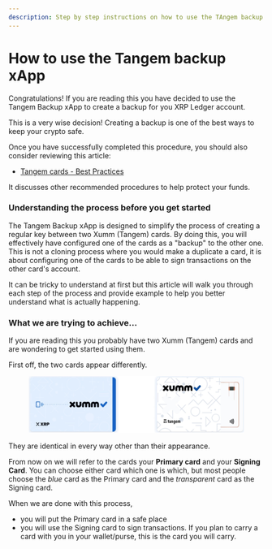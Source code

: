 ```yaml
---
description: Step by step instructions on how to use the TAngem backup xApp
---
```


# How to use the Tangem backup xApp

Congratulations! If you are reading this you have decided to use the Tangem Backup xApp to create a backup for you XRP Ledger account.

This is a very wise decision! Creating a backup is one of the best ways to keep your crypto safe.

Once you have successfully completed this procedure, you should also consider reviewing this article:

* [Tangem cards - Best Practices](https://support.xumm.app/hc/en-us/articles/4416929335186)

It discusses other recommended procedures to help protect your funds.

### **Understanding the process before you get started**

The Tangem Backup xApp is designed to simplify the process of creating a regular key between two Xumm (Tangem) cards. By doing this, you will effectively have configured one of the cards as a "backup" to the other one. This is not a cloning process where you would make a duplicate a card, it is about configuring one of the cards to be able to sign transactions on the other card's account.

It can be tricky to understand at first but this article will walk you through each step of the process and provide example to help you better understand what is actually happening.

### What we are trying to achieve...

If you are reading this you probably have two Xumm (Tangem) cards and are wondering to get started using them.

First off, the two cards appear differently.

<figure><img src="../.gitbook/assets/Xumm Tangem card -3 (1).png" alt=""><figcaption></figcaption></figure>

They are identical in every way other than their appearance.

From now on we will refer to the cards your **Primary card** and your **Signing Card**. You can choose either card which one is which, but most people choose the _blue_ card as the Primary card and the _transparent_ card as the Signing card.

When we are done with this process,

* &#x20;you will put the Primary card in a safe place&#x20;
* you will use the Signing card to sign transactions. If you plan to carry a card with you in your wallet/purse, this is the card you will carry.











